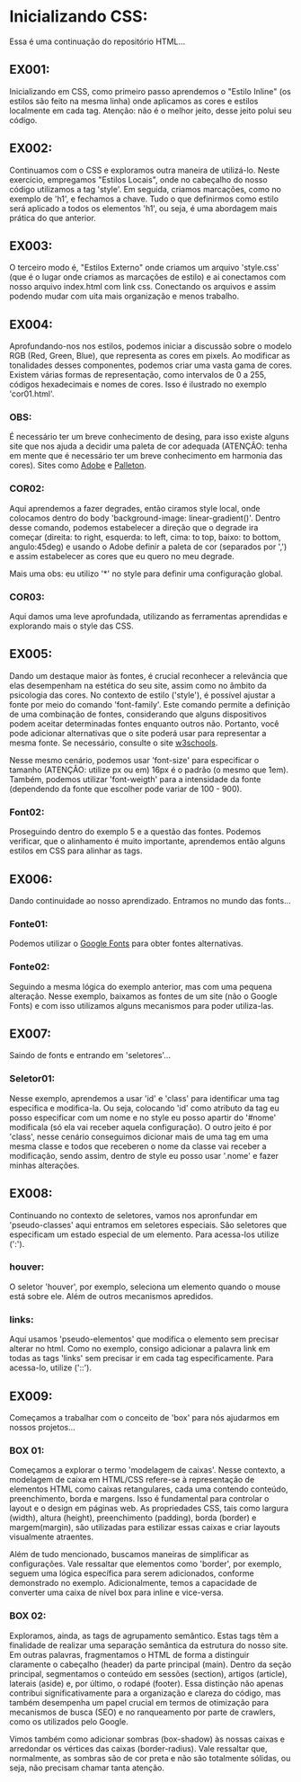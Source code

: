 # Inicializando CSS:
Essa é uma continuação do repositório HTML...

## EX001:
Inicializando em CSS, como primeiro passo aprendemos o "Estilo Inline" (os estilos são feito na mesma linha) onde aplicamos as cores e estilos localmente em cada tag. Atenção: não é o melhor jeito, desse jeito polui seu código.

## EX002:
Continuamos com o CSS e exploramos outra maneira de utilizá-lo. Neste exercício, empregamos "Estilos Locais", onde no cabeçalho do nosso código utilizamos a tag 'style'. Em seguida, criamos marcações, como no exemplo de 'h1', e fechamos a chave. Tudo o que definirmos como estilo será aplicado a todos os elementos 'h1', ou seja, é uma abordagem mais prática do que anterior.

## EX003:
O terceiro modo é, "Estilos Externo" onde criamos um arquivo 'style.css' (que é o lugar onde criamos as marcações de estilo) e ai conectamos com nosso arquivo index.html com link css. Conectando os arquivos e assim podendo mudar com uita mais organização e menos trabalho.

## EX004:
Aprofundando-nos nos estilos, podemos iniciar a discussão sobre o modelo RGB (Red, Green, Blue), que representa as cores em pixels. Ao modificar as tonalidades desses componentes, podemos criar uma vasta gama de cores. Existem várias formas de representação, como intervalos de 0 a 255, códigos hexadecimais e nomes de cores. Isso é ilustrado no exemplo 'cor01.html'.

### OBS: 
É necessário ter um breve conhecimento de desing, para isso existe alguns site que nos ajuda a decidir uma paleta de cor adequada (ATENÇÃO: tenha em mente que é necessário ter um breve conhecimento em harmonia das cores). Sites como [Adobe](https://color.adobe.com/pt/create/color-wheel) e [Palleton](https://paletton.com/#uid=33v080kQ1i5BiqIJDmrV6d0Z76L).

### COR02:
Aqui aprendemos a fazer degrades, então ciramos style local, onde colocamos dentro do body 'background-image: linear-gradient()'. Dentro desse comando, podemos estabelecer a direção que o degrade ira começar  (direita: to right, esquerda: to left, cima: to top, baixo: to bottom, angulo:45deg) e usando o Adobe definir a paleta de cor (separados por ',') e assim estabelecer as cores que eu quero no meu degrade.

Mais uma obs: eu utilizo '*' no style para definir uma configuração global.

### COR03:
Aqui damos uma leve aprofundada, utilizando as ferramentas aprendidas e explorando mais o style das CSS. 

## EX005:
Dando um destaque maior às fontes, é crucial reconhecer a relevância que elas desempenham na estética do seu site, assim como no âmbito da psicologia das cores. No contexto de estilo ('style'), é possível ajustar a fonte por meio do comando 'font-family'. Este comando permite a definição de uma combinação de fontes, considerando que alguns dispositivos podem aceitar determinadas fontes enquanto outros não. Portanto, você pode adicionar alternativas que o site poderá usar para representar a mesma fonte. Se necessário, consulte o site [w3schools](https://www.w3schools.com/cssref/css_websafe_fonts.php).

Nesse mesmo cenário, podemos usar 'font-size' para especificar o tamanho (ATENÇÃO: utilize px ou em) 16px é o padrão (o mesmo que 1em). Também, podemos utilizar 'font-weigth' para a intensidade da fonte (dependendo da fonte que escolher pode variar de 100 - 900). 

### Font02:
Proseguindo dentro do exemplo 5 e a questão das fontes. Podemos verificar, que o alinhamento é muito importante, aprendemos então alguns estilos em CSS para alinhar as tags. 

## EX006:
Dando continuidade ao nosso aprendizado. Entramos no mundo das fonts...

### Fonte01:
Podemos utilizar o [Google Fonts](https://fonts.google.com/specimen/Silkscreen) para obter fontes alternativas.

### Fonte02:
Seguindo a mesma lógica do exemplo anterior, mas com uma pequena alteração. Nesse exemplo, baixamos as fontes de um site (não o Google Fonts) e com isso utilizamos alguns mecanismos para poder utiliza-las.

## EX007:
Saindo de fonts e entrando em 'seletores'...

### Seletor01:
Nesse exemplo, aprendemos a usar 'id' e 'class' para identificar uma tag especifica e modifica-la. Ou seja, colocando 'id' como atributo da tag eu posso especificar com um nome e no style eu posso apartir do '#nome' modificala (só ela vai receber aquela configuração). O outro jeito é por 'class', nesse cenário conseguimos dicionar mais de uma tag em uma mesma classe e todos que receberen o nome da classe vai receber a modificação, sendo assim, dentro de style eu posso usar '.nome' e fazer minhas alterações. 

## EX008:
Continuando no contexto de seletores, vamos nos apronfundar em 'pseudo-classes' aqui entramos em seletores especiais. São seletores que especificam um estado especial de um elemento. Para acessa-los utilize (':'). 

### houver:
O seletor 'houver', por exemplo, seleciona um elemento quando o mouse está sobre ele. Além de outros mecanismos apredidos. 

### links: 
Aqui usamos 'pseudo-elementos' que modifica o elemento sem precisar alterar no html. Como no exemplo, consigo adicionar a palavra link em todas as tags 'links' sem precisar ir em cada tag especificamente. Para acessa-lo, utilize ('::').

## EX009:
Começamos a trabalhar com o conceito de 'box' para nós ajudarmos em nossos projetos...

### BOX 01:
Começamos a explorar o termo 'modelagem de caixas'. Nesse contexto, a modelagem de caixa em HTML/CSS refere-se à representação de elementos HTML como caixas retangulares, cada uma contendo conteúdo, preenchimento, borda e margens. Isso é fundamental para controlar o layout e o design em páginas web. As propriedades CSS, tais como largura (width), altura (height), preenchimento (padding), borda (border) e margem(margin), são utilizadas para estilizar essas caixas e criar layouts visualmente atraentes. 

Além de tudo mencionado, buscamos maneiras de simplificar as configurações. Vale ressaltar que elementos como 'border', por exemplo, seguem uma lógica específica para serem adicionados, conforme demonstrado no exemplo. Adicionalmente, temos a capacidade de converter uma caixa de nível box para inline e vice-versa.

### BOX 02:
Exploramos, ainda, as tags de agrupamento semântico. Estas tags têm a finalidade de realizar uma separação semântica da estrutura do nosso site. Em outras palavras, fragmentamos o HTML de forma a distinguir claramente o cabeçalho (header) da parte principal (main). Dentro da seção principal, segmentamos o conteúdo em sessões (section), artigos (article), laterais (aside) e, por último, o rodapé (footer). Essa distinção não apenas contribui significativamente para a organização e clareza do código, mas também desempenha um papel crucial em termos de otimização para mecanismos de busca (SEO) e no ranqueamento por parte de crawlers, como os utilizados pelo Google.

Vimos também como adicionar sombras (box-shadow) às nossas caixas e arredondar os vértices das caixas (border-radius). Vale ressaltar que, normalmente, as sombras são de cor preta e não são totalmente sólidas, ou seja, não precisam chamar tanta atenção.